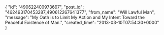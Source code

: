  {
   "id": "490622400973697",
   "post_id": "462493170453287_490612267641377",
   "from_name": "Will Lawful Man",
   "message": "My Oath is to Limit My Action and My Intent Toward the Peaceful Existence of Man.",
   "created_time": "2013-03-10T07:54:30+0000"
 }
